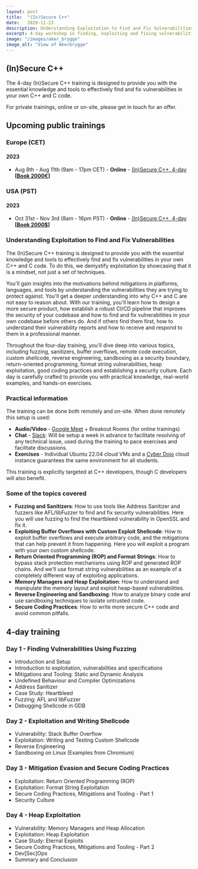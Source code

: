 ```yaml
---
layout: post
title:  "(In)Secure C++"
date:   2020-11-23
description: Understanding Exploitation to Find and Fix Vulnerabilities
excerpt: 4-day workshop in finding, exploiting and fixing vulnerabilities in C++ and C code.
image: "/images/aker_brygge"
image_alt: "View of Akerbrygge"
---
```


## (In)Secure C++

The 4-day (In)Secure C++ training is designed to provide you with the essential knowledge and tools
to effectively find and fix vulnerabilities in your own C++ and C code.

For private trainings, online or on-site, please get in touch for an offer.

<h2 id="public_training">Upcoming public trainings</h2>

<h3>Europe (CET) </h3>

<h4>2023</h4>

<ul>
    <li>Aug 8th  - Aug 11th (9am - 17pm CET) - <b>Online</b>  - <a href="../blog/insecure-cpp/">(In)Secure C++, 4-day</a> <b>[<a href="mailto:patricia@turtlesec.no?subject=Book (In)Secure C%2B%2B (Aug 8th - Aug 11th)">Book 2000€</a>]</b></li>
</ul>

<h3>USA (PST)</h3>

<h4>2023</h4>

<ul>
    <li>Oct 31st - Nov 3rd (8am - 16pm PST) - <b>Online</b> - <a href="../blog/insecure-cpp/">(In)Secure C++, 4-day</a> <b>[<a href="mailto:patricia@turtlesec.no?subject=Book (In)Secure C%2B%2B (Oct 31st - Nov 3rd)">Book 2000$</a>]</b></li>
</ul>

### Understanding Exploitation to Find and Fix Vulnerabilities

The (In)Secure C++ training is designed to provide you with the essential knowledge and tools to
effectively find and fix vulnerabilities in your own C++ and C code. To do this, we demystify
exploitation by showcasing that it is a mindset, not just a set of techniques.

You'll gain insights into the motivations behind mitigations in platforms, languages,
and tools by understanding the vulnerabilities they are trying to protect against. You'll get a
deeper understanding into why C++ and C are not easy to reason about. With our training, you'll
learn how to design a more secure product, how establish a robust CI/CD pipeline that improves the
security of your codebase and how to find and fix vulnerabilities in your own codebase before others
do. And if others find them first, how to understand their vulnerability reports and how to
receive and respond to them in a professional manner.

Throughout the four-day training, you'll dive deep into various topics, including fuzzing,
sanitizers, buffer overflows, remote code execution, custom shellcode, reverse engineering,
sandboxing as a security boundary, return-oriented programming, format string vulnerabilities, heap
exploitation, good coding practices and establishing a security culture. Each day is carefully
crafted to provide you with practical knowledge, real-world examples, and hands-on exercises.

### Practical information

The training can be done both remotely and on-site. When done remotely this setup is used:

- **Audio/Video** - [Google Meet][1] + Breakout Rooms (for online trainings)
- **Chat** - [Slack][2]: Will be setup a week in advance to facilitate resolving of any 
  technical issue, used during the training to pace exercises and facilitate discussions.
- **Exercises** - Individual Ubuntu 22.04 cloud VMs and a [Cyber Dojo][3] cloud instance 
  guarantees the same environment for all students.

This training is explicitly targeted at C++ developers, though C developers will also benefit.

### Some of the topics covered

* __Fuzzing and Sanitizers__: How to use tools like Address Sanitizer and fuzzers like AFL/libFuzzer
  to find and fix security vulnerabilities. Here you will use fuzzing to find the Heartbleed
  vulnerability in OpenSSL and fix it.
* __Exploiting Buffer Overflows with Custom Exploit Shellcode__: How to exploit buffer overflows and
  execute arbitrary code, and the mitigations that can help prevent it from happening. Here you will
  exploit a program with your own custom shellcode.
* __Return Oriented Programming (ROP) and Format Strings__: How to bypass stack protection
  mechanisms using ROP and generated ROP chains. And we'll use format string vulnerabilities as an
  example of a completely different way of exploiting applications.
* __Memory Managers and Heap Exploitation__: How to understand and manipulate the memory layout and
  exploit heap-based vulnerabilities.
* __Reverse Engineering and Sandboxing__: How to analyze binary code and use sandboxing techniques
  to isolate untrusted code.
* __Secure Coding Practices__: How to write more secure C++ code and avoid common pitfalls.

## 4-day training

### Day 1 - Finding Vulnerabilities Using Fuzzing

- Introduction and Setup
- Introduction to exploitation, vulnerabilities and specifications
- Mitigations and Tooling: Static and Dynamic Analysis
- Undefined Behaviour and Compiler Optimizations
- Address Sanitizer
- Case Study: Heartbleed
- Fuzzing: AFL and libFuzzer
- Debugging Shellcode in GDB

### Day 2 - Exploitation and Writing Shellcode

- Vulnerability: Stack Buffer Overflow
- Exploitation: Writing and Testing Custom Shellcode
- Reverse Engineering
- Sandboxing on Linux (Examples from Chromium)

### Day 3 - Mitigation Evasion and Secure Coding Practices

- Exploitation: Return Oriented Programming (ROP)
- Exploitation: Format String Exploitation
- Secure Coding Practices, Mitigations and Tooling - Part 1
- Security Culture

### Day 4 - Heap Exploitation

- Vulnerability: Memory Managers and Heap Allocation
- Exploitation: Heap Exploitation
- Case Study: Eternal Exploits
- Secure Coding Practices, Mitigations and Tooling - Part 2
- Dev[Sec]Ops
- Summary and Conclusion

[1]: https://meet.google.com/
[2]: https://slack.com/intl/en-no/
[3]: https://cyber-dojo.org/
